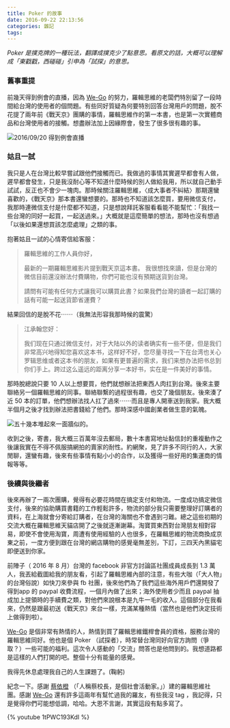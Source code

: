 ```yaml
---
title: Poker 的故事
date: 2016-09-22 22:13:56
categories: 雜記
tags:
---
```


*Poker 是撲克牌的一種玩法，翻譯成撲克少了點意思。看原文的話，大概可以理解成「東戳戳，西碰碰」引申為「試探」的意思。*

### 舊事重提

前幾天得到例會的直播，因為 [We-Go](https://www.facebook.com/wegol) 的努力，羅輯思維的老闆們特別留了一段時間給台灣的使用者的個問題。有些同好質疑為何要特別回答台灣用戶的問題，脫不花提了兩年前《戰天京》團購的事情，羅輯思維作的第一本書，也是第一次實體商品和台灣使用者的接觸。想盡辦法加上因緣際會，發生了很多很有趣的事。

![2016/09/20 得到例會直播](https://c1.staticflickr.com/6/5208/29561082680_6c48d9f9cf.jpg)

### 姑且一試

我只是人在台灣比較早嘗試跟他們接觸而已。我做過的事情其實遲早都會有人做，遲早都會發生，只是我沒耐心等不知道什麼時候的別人做給我用，所以就自己動手試試，反正也不會少一塊肉。那時候關注羅輯思維，〈成大事者不糾結〉那期還蠻喜歡的，《戰天京》那本書還蠻想要的。那時也不知道該怎麼買，要用微信支付，我那時連微信支付是什麼都不知道，只是想說拜託客服看看能不能幫忙：「我找一些台灣的同好一起買，一起送過來。」大概就是這麼簡單的想法，那時也沒有想過「以後如果還想買該怎麼處理」之類的事。

抱著姑且一試的心情寄信給客服：

> 羅輯思維的工作人員你好，
>
> 最新的一期羅輯思維影片提到戰天京這本書。
> 我很想找來讀，但是台灣的微信目前還沒辦法付費購物，你們可能也沒有預期送貨到台灣。
>
> 請問有可能有任何方式讓我可以購買此書？如果我們台灣的讀者一起訂購的話有可能一起送貨節省運費？

結果回信的是脫不花⋯⋯（我無法形容我那時候的震驚）

> 江承翰您好：
>
> 我们现在只通过微信支付，对于大陆以外的读者确实有一些不便，但是我们非常高兴地得知您喜欢这本书，这样好不好，您尽量寻找一下在台湾也关心罗辑思维或者这本书的朋友，如果有更普遍的需求，我们来想办法把书总到你们手上。跨过这么遥远的距离分享一本好书，实在是一件美好的事情。

那時脫總說只要 10 人以上想要買，他們就想辦法把東西人肉扛到台灣。後來主要聯絡另一個羅輯思維的同事。聯絡聯繫的過程很有趣，也交了幾個朋友。後來湊了近 50 本的訂單，他們想辦法找人扛了過來⋯⋯而且是專人開車送到我家。我大概半個月之後才找到辦法把書錢給了他們。那時深感中國創業者做生意的氣魄。

![五十幾本堆起來一面牆似的。](https://c6.staticflickr.com/9/8315/29866751485_dcb9eec6ed.jpg)

收到之後，寄書，我大概三百萬年沒去郵局，數十本書寫地址黏信封的重複動作之後讓我實在不得不佩服搞網拍的賣家的耐性。約網聚，見了許多不同行的人，大家閒聊，還蠻有趣，後來有些事情有點小小的合作，以及獲得一些好用的集運商的情報等等。

### 後續與後繼者

後來再辦了一兩次團購，覺得有必要花時間在搞定支付和物流。一度成功搞定微信支付，後來的協助購買書籍的工作輕鬆許多，物流的部分我只需要整理好訂購者的資料，在上海就會分寄給訂購者，在台灣的海關也不會遇到刁難。總之這些初期的交流大概在羅輯思維天貓店開了之後就逐漸謝幕。淘寶買東西對台灣朋友相對容易，即使不會使用淘寶，周遭有使用經驗的人也很多，在羅輯思維的物流商換成京東之前，一度方便到跟在台灣的網店購物的感覺毫無差別，下訂，三四天內黑貓宅即便送到你家。

前陣子（ 2016 年 8 月）台灣的 facebook 非官方討論區社團成員成長到 1.3 萬人，我丟給截圖給我的朋友看，引起了羅輯思維內部的注意，有些大咖（「大人物」的台灣俗說）如快刀來參與 fb 社團，後來他們為了我們這些海外用戶們還開發了 得到app 的 paypal 收費流程，一個月內做了出來；海外使用者少而且 paypal 抽成加上提領時的手續費之類，對他們來說根本是九牛一毛的收入。這個部分在我看來，仍然是跟最初送《戰天京》來台一樣，充滿某種熱情（當然也是他們決定技術上做得到啦）。

[We-Go](https://www.facebook.com/wegol) 是個非常有熱情的人，熱情到買了羅輯思維鐵桿會員的資格，服務台灣的羅輯思維同好。他也是個 Poker （試探者），時常替台灣同好向官方詢問（爭取？）一些可能的福利。這次令人感動的「交流」問答也是他問到的。我想道路都是這樣的人們打開的吧。整個十分有能量的感覺。

我得先休息處理我自己的人生課題了。(鞠躬)

紀念一下。感謝 [蔡依橙](https://www.facebook.com/sillyduck.radiology) （「人稱蔡校長，是個社會活動家。」）建的羅輯思維社團。感謝 [We-Go](https://www.facebook.com/wegol) 還有許多這兩年有幫忙過我的羅友，有些我沒 tag ，我記得，只是覺得你們可能想低調，哈哈。大恩不言謝，其實這段有點多寫了。

{% youtube 1tPWC193KdI %}
